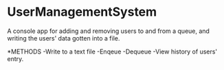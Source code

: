 # UserManagementSystem

A console app for adding and removing users to and from a queue, and writing the users' data gotten into a file.

*METHODS
-Write to a text file
-Enqeue
-Dequeue
-View history of users' entry.
